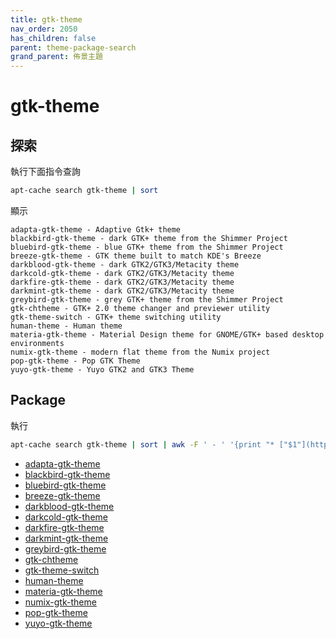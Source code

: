 ```yaml
---
title: gtk-theme
nav_order: 2050
has_children: false
parent: theme-package-search
grand_parent: 佈景主題
---
```



# gtk-theme


## 探索

執行下面指令查詢

``` sh
apt-cache search gtk-theme | sort
```

顯示

```
adapta-gtk-theme - Adaptive Gtk+ theme
blackbird-gtk-theme - dark GTK+ theme from the Shimmer Project
bluebird-gtk-theme - blue GTK+ theme from the Shimmer Project
breeze-gtk-theme - GTK theme built to match KDE's Breeze
darkblood-gtk-theme - dark GTK2/GTK3/Metacity theme
darkcold-gtk-theme - dark GTK2/GTK3/Metacity theme
darkfire-gtk-theme - dark GTK2/GTK3/Metacity theme
darkmint-gtk-theme - dark GTK2/GTK3/Metacity theme
greybird-gtk-theme - grey GTK+ theme from the Shimmer Project
gtk-chtheme - GTK+ 2.0 theme changer and previewer utility
gtk-theme-switch - GTK+ theme switching utility
human-theme - Human theme
materia-gtk-theme - Material Design theme for GNOME/GTK+ based desktop environments
numix-gtk-theme - modern flat theme from the Numix project
pop-gtk-theme - Pop GTK Theme
yuyo-gtk-theme - Yuyo GTK2 and GTK3 Theme
```

## Package

執行

``` sh
apt-cache search gtk-theme | sort | awk -F ' - ' '{print "* ["$1"](https://packages.ubuntu.com/jammy/"$1")"}'
```

* [adapta-gtk-theme](https://packages.ubuntu.com/jammy/adapta-gtk-theme)
* [blackbird-gtk-theme](https://packages.ubuntu.com/jammy/blackbird-gtk-theme)
* [bluebird-gtk-theme](https://packages.ubuntu.com/jammy/bluebird-gtk-theme)
* [breeze-gtk-theme](https://packages.ubuntu.com/jammy/breeze-gtk-theme)
* [darkblood-gtk-theme](https://packages.ubuntu.com/jammy/darkblood-gtk-theme)
* [darkcold-gtk-theme](https://packages.ubuntu.com/jammy/darkcold-gtk-theme)
* [darkfire-gtk-theme](https://packages.ubuntu.com/jammy/darkfire-gtk-theme)
* [darkmint-gtk-theme](https://packages.ubuntu.com/jammy/darkmint-gtk-theme)
* [greybird-gtk-theme](https://packages.ubuntu.com/jammy/greybird-gtk-theme)
* [gtk-chtheme](https://packages.ubuntu.com/jammy/gtk-chtheme)
* [gtk-theme-switch](https://packages.ubuntu.com/jammy/gtk-theme-switch)
* [human-theme](https://packages.ubuntu.com/jammy/human-theme)
* [materia-gtk-theme](https://packages.ubuntu.com/jammy/materia-gtk-theme)
* [numix-gtk-theme](https://packages.ubuntu.com/jammy/numix-gtk-theme)
* [pop-gtk-theme](https://packages.ubuntu.com/jammy/pop-gtk-theme)
* [yuyo-gtk-theme](https://packages.ubuntu.com/jammy/yuyo-gtk-theme)
